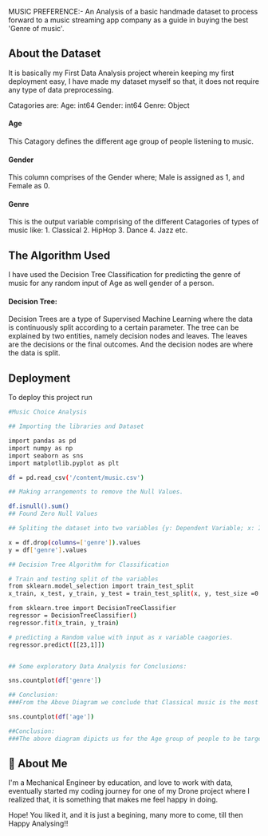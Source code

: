 
MUSIC PREFERENCE:-
An Analysis of a basic handmade dataset 
to process forward to a music streaming app
company as a guide in buying the best
'Genre of music'.



## About the Dataset

It is basically my First Data Analysis 
project wherein keeping my first deployment
easy, I have made my dataset myself so that,
it does not require any type of data 
preprocessing.

Catagories are:
Age: int64
Gender: int64
Genre: Object

#### Age
This Catagory defines the different age 
group of people listening to music.


#### Gender
This column comprises of the Gender where;
Male is assigned as 1, and Female as 0.


#### Genre
This is the output variable comprising of 
the different Catagories of types of 
music like: 
    1. Classical
    2. HipHop
    3. Dance
    4. Jazz etc.
## The Algorithm Used
I have used the Decision Tree Classification
for predicting the genre of music for any random
input of Age as well gender of a person.

#### Decision Tree:
Decision Trees are a type of Supervised 
Machine Learning where the  data is continuously 
split according to a certain parameter. 
The tree can be explained by two entities,
namely decision  nodes and leaves. 
The leaves are the decisions or the final
outcomes. And the decision nodes are where 
the data is split.
## Deployment

To deploy this project run

```bash
#Music Choice Analysis 

## Importing the libraries and Dataset

import pandas as pd
import numpy as np
import seaborn as sns
import matplotlib.pyplot as plt

df = pd.read_csv('/content/music.csv')

## Making arrangements to remove the Null Values.

df.isnull().sum()
## Found Zero Null Values

## Spliting the dataset into two variables {y: Dependent Variable; x: Independent Variable}

x = df.drop(columns=['genre']).values
y = df['genre'].values

## Decision Tree Algorithm for Classification

# Train and testing split of the variables
from sklearn.model_selection import train_test_split
x_train, x_test, y_train, y_test = train_test_split(x, y, test_size =0.20, random_state=0)

from sklearn.tree import DecisionTreeClassifier
regressor = DecisionTreeClassifier()
regressor.fit(x_train, y_train)

# predicting a Random value with input as x variable caagories.
regressor.predict([[23,1]])


## Some exploratory Data Analysis for Conclusions:

sns.countplot(df['genre'])

## Conclusion:
###From the Above Diagram we conclude that Classical music is the most listened music in Every age group of people. So, our company should not miss any deal in buying the 'Classical Genre' of music. Which can be the best value proportion for our Company

sns.countplot(df['age'])

##Conclusion:
###The above diagram dipicts us for the Age group of people to be targeted for the better gorwth and we conclude that 'The young segnment' is most of listening Music
```


## 🚀 About Me
I'm a Mechanical Engineer by education, and
love to work with data, eventually started 
my coding journey for one of my Drone project 
where I realized that, it is something that makes
me feel happy in doing.


Hope! You liked it, and it is just a begining, 
many more to come, till then Happy Analysing!!
